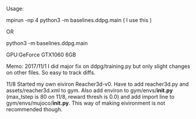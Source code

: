
Usage:

mpirun -np 4 python3 -m baselines.ddpg.main ( I use this )

OR

python3 -m baselines.ddpg.main

GPU:GeForce GTX1060 6GB

Memo: 2017/11/1 I did major fix on ddpg/training.py but only slight changes on other files. So easy to track diffs.

11/8 Started my own eiviron Reacher3d-v0. Have to add reacher3d.py and assets/reacher3d.xml to gym. Also add environ to gym/envs/__init.py__ (max_tstep is 80 on 11/8, reward thresh is 0.0) and add import line to gym/envs/mujoco/__init.py__. This way of making eivironment is not recommended though.


